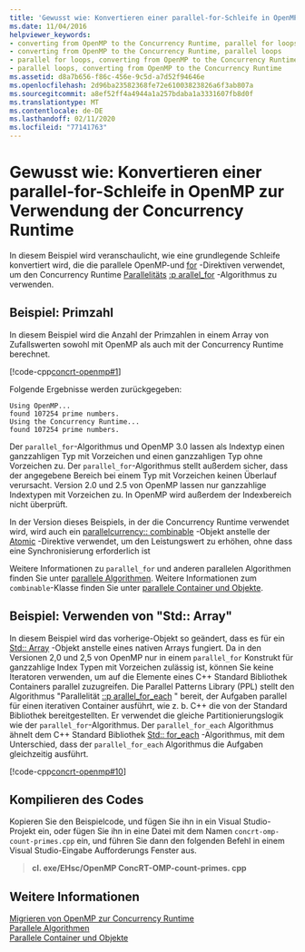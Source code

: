 ```yaml
---
title: 'Gewusst wie: Konvertieren einer parallel-for-Schleife in OpenMP zur Verwendung der Concurrency Runtime'
ms.date: 11/04/2016
helpviewer_keywords:
- converting from OpenMP to the Concurrency Runtime, parallel for loops
- converting from OpenMP to the Concurrency Runtime, parallel loops
- parallel for loops, converting from OpenMP to the Concurrency Runtime
- parallel loops, converting from OpenMP to the Concurrency Runtime
ms.assetid: d8a7b656-f86c-456e-9c5d-a7d52f94646e
ms.openlocfilehash: 2d96ba23582368fe72e61003823826a6f3ab807a
ms.sourcegitcommit: a8ef52ff4a4944a1a257bdaba1a3331607fb8d0f
ms.translationtype: MT
ms.contentlocale: de-DE
ms.lasthandoff: 02/11/2020
ms.locfileid: "77141763"
---
```

# <a name="how-to-convert-an-openmp-parallel-for-loop-to-use-the-concurrency-runtime"></a>Gewusst wie: Konvertieren einer parallel-for-Schleife in OpenMP zur Verwendung der Concurrency Runtime

In diesem Beispiel wird veranschaulicht, wie eine grundlegende Schleife konvertiert wird, die die parallele OpenMP-und [for](../../parallel/openmp/reference/for-openmp.md) -Direktiven verwendet, um den Concurrency Runtime [Parallelitäts](../../parallel/concrt/how-to-use-parallel-invoke-to-write-a-parallel-sort-routine.md#parallel) [:p arallel_for](reference/concurrency-namespace-functions.md#parallel_for) -Algorithmus zu verwenden.

## <a name="example---prime-count"></a>Beispiel: Primzahl

In diesem Beispiel wird die Anzahl der Primzahlen in einem Array von Zufallswerten sowohl mit OpenMP als auch mit der Concurrency Runtime berechnet.

[!code-cpp[concrt-openmp#1](../../parallel/concrt/codesnippet/cpp/how-to-convert-an-openmp-parallel-for-loop-to-use-the-concurrency-runtime_1.cpp)]

Folgende Ergebnisse werden zurückgegeben:

```Output
Using OpenMP...
found 107254 prime numbers.
Using the Concurrency Runtime...
found 107254 prime numbers.
```

Der `parallel_for`-Algorithmus und OpenMP 3.0 lassen als Indextyp einen ganzzahligen Typ mit Vorzeichen und einen ganzzahligen Typ ohne Vorzeichen zu. Der `parallel_for`-Algorithmus stellt außerdem sicher, dass der angegebene Bereich bei einem Typ mit Vorzeichen keinen Überlauf verursacht. Version 2.0 und 2.5 von OpenMP lassen nur ganzzahlige Indextypen mit Vorzeichen zu. In OpenMP wird außerdem der Indexbereich nicht überprüft.

In der Version dieses Beispiels, in der die Concurrency Runtime verwendet wird, wird auch ein [parallelcurrency:: combinable](../../parallel/concrt/reference/combinable-class.md) -Objekt anstelle der [Atomic](../../parallel/openmp/reference/atomic.md) -Direktive verwendet, um den Leistungswert zu erhöhen, ohne dass eine Synchronisierung erforderlich ist

Weitere Informationen zu `parallel_for` und anderen parallelen Algorithmen finden Sie unter [parallele Algorithmen](../../parallel/concrt/parallel-algorithms.md). Weitere Informationen zum `combinable`-Klasse finden Sie unter [parallele Container und Objekte](../../parallel/concrt/parallel-containers-and-objects.md).

## <a name="example---use-stdarray"></a>Beispiel: Verwenden von "Std:: Array"

In diesem Beispiel wird das vorherige-Objekt so geändert, dass es für ein [Std:: Array](../../standard-library/array-class-stl.md) -Objekt anstelle eines nativen Arrays fungiert. Da in den Versionen 2,0 und 2,5 von OpenMP nur in einem `parallel_for` Konstrukt für ganzzahlige Index Typen mit Vorzeichen zulässig ist, können Sie keine Iteratoren verwenden, um auf die Elemente eines C++ Standard Bibliothek Containers parallel zuzugreifen. Die Parallel Patterns Library (PPL) stellt den Algorithmus "Parallelität [::p arallel_for_each](reference/concurrency-namespace-functions.md#parallel_for_each) " bereit, der Aufgaben parallel für einen iterativen Container ausführt, wie z. b. C++ die von der Standard Bibliothek bereitgestellten. Er verwendet die gleiche Partitionierungslogik wie der `parallel_for`-Algorithmus. Der `parallel_for_each` Algorithmus ähnelt dem C++ Standard Bibliothek [Std:: for_each](../../standard-library/algorithm-functions.md#for_each) -Algorithmus, mit dem Unterschied, dass der `parallel_for_each` Algorithmus die Aufgaben gleichzeitig ausführt.

[!code-cpp[concrt-openmp#10](../../parallel/concrt/codesnippet/cpp/how-to-convert-an-openmp-parallel-for-loop-to-use-the-concurrency-runtime_2.cpp)]

## <a name="compiling-the-code"></a>Kompilieren des Codes

Kopieren Sie den Beispielcode, und fügen Sie ihn in ein Visual Studio-Projekt ein, oder fügen Sie ihn in eine Datei mit dem Namen `concrt-omp-count-primes.cpp` ein, und führen Sie dann den folgenden Befehl in einem Visual Studio-Eingabe Aufforderungs Fenster aus.

> **cl. exe/EHsc/OpenMP ConcRT-OMP-count-primes. cpp**

## <a name="see-also"></a>Weitere Informationen

[Migrieren von OpenMP zur Concurrency Runtime](../../parallel/concrt/migrating-from-openmp-to-the-concurrency-runtime.md)<br/>
[Parallele Algorithmen](../../parallel/concrt/parallel-algorithms.md)<br/>
[Parallele Container und Objekte](../../parallel/concrt/parallel-containers-and-objects.md)
